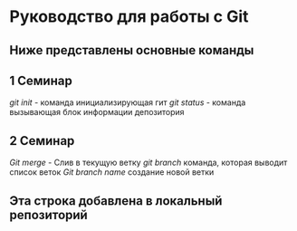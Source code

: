 # Руководство для работы с Git

## Ниже представлены основные команды

## 1 Семинар
*git init* - команда инициализирующая гит
*git status* - команда вызывающая блок информации депозитория

## 2 Семинар
*Git merge* - Слив в текущую ветку
*git branch* команда, которая выводит список веток
*Git branch name* создание новой ветки

## Эта строка добавлена в локальный репозиторий